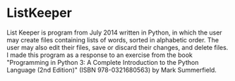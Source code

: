 # ListKeeper
List Keeper is program from July 2014 written in Python, in which the user may create files containing lists of words, sorted in alphabetic order. The user may also edit their files, save or discard their changes, and delete files. I made this program as a response to an exercise from the book "Programming in Python 3: A Complete Introduction to the Python Language (2nd Edition)" (ISBN 978-0321680563) by Mark Summerfield.
